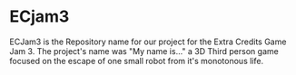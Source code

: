 # ECjam3

ECJam3 is the Repository name for our project for the Extra Credits Game Jam 3. The project's name was "My name is..." a 3D Third person game focused on the escape of one small robot from it's monotonous life.
